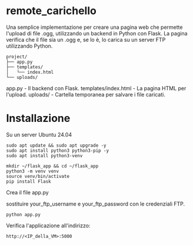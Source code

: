 # remote_carichello

Una semplice implementazione per creare una pagina web che permette l'upload di file .ogg, utilizzando un backend in Python con Flask. La pagina verifica che il file sia un .ogg e, se lo è, lo carica su un server FTP utilizzando Python.

```
project/
├── app.py
├── templates/
│   └── index.html
└── uploads/
```

app.py - Il backend con Flask.
templates/index.html - La pagina HTML per l'upload.
uploads/ - Cartella temporanea per salvare i file caricati.

# Installazione

Su un server Ubuntu 24.04

```
sudo apt update && sudo apt upgrade -y
sudo apt install python3 python3-pip -y
sudo apt install python3-venv
```

```
mkdir ~/flask_app && cd ~/flask_app
python3 -m venv venv
source venv/bin/activate
pip install Flask
```

Crea il file app.py

sostituire your_ftp_username e your_ftp_password con le credenziali FTP.

```
python app.py
```

Verifica l'applicazione all'indirizzo:

```
http://<IP_della_VM>:5000
```

